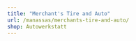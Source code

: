 ```yaml
---
title: "Merchant's Tire and Auto"
url: /manassas/merchants-tire-and-auto/
shop: Autowerkstatt
---
```

